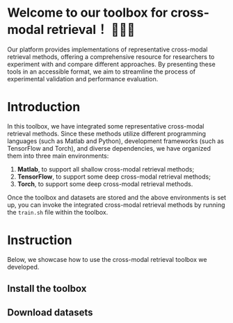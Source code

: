 # Welcome to our toolbox for cross-modal retrieval！ 👋👋👋

Our platform provides implementations of representative cross-modal retrieval methods, 
offering a comprehensive resource for researchers to experiment with and compare different approaches. 
By presenting these tools in an accessible format, we aim to streamline the process of experimental validation and performance evaluation. 

# Introduction
In this toolbox, we have integrated some representative cross-modal retrieval methods. Since these methods utilize different programming languages (such as Matlab and Python), development frameworks (such as TensorFlow and Torch), and diverse dependencies, we have organized them into three main environments:  
1) **Matlab**, to support all shallow cross-modal retrieval methods;  
2) **TensorFlow**, to support some deep cross-modal retrieval methods;  
3) **Torch**, to support some deep cross-modal retrieval methods.

Once the toolbox and datasets are stored and the above environments is set up, you can invoke the integrated cross-modal retrieval methods by running the `train.sh` file within the toolbox.


# Instruction
Below, we showcase how to use the cross-modal retrieval toolbox we developed.

## Install the toolbox


## Download datasets


## 
